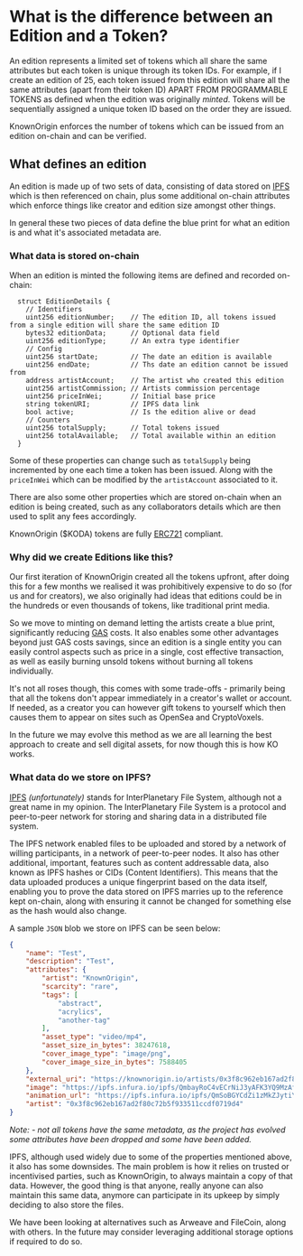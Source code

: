 # What is the difference between an Edition and a Token?

An edition represents a limited set of tokens which all share the same attributes but each token is unique through its token IDs.
For example, if I create an edition of 25, each token issued from this edition will share all the same attributes (apart from their token ID) APART FROM PROGRAMMABLE TOKENS
as defined when the edition was originally *minted*. Tokens will be sequentially assigned a unique token ID
based on the order they are issued.

KnownOrigin enforces the number of tokens which can be issued from an edition on-chain and can be verified.

## What defines an edition

An edition is made up of two sets of data, consisting of data stored on [IPFS](https://ipfs.io/) which is then referenced on chain,
plus some additional on-chain attributes which enforce things like creator and edition size amongst other things.

In general these two pieces of data define the blue print for what an edition is and what it's associated metadata are.

### What data is stored on-chain

When an edition is minted the following items are defined and recorded on-chain:

```solidity
  struct EditionDetails {
    // Identifiers
    uint256 editionNumber;    // The edition ID, all tokens issued from a single edition will share the same edition ID
    bytes32 editionData;      // Optional data field
    uint256 editionType;      // An extra type identifier
    // Config
    uint256 startDate;        // The date an edition is available
    uint256 endDate;          // Ths date an edition cannot be issued from
    address artistAccount;    // The artist who created this edition
    uint256 artistCommission; // Artists commission percentage
    uint256 priceInWei;       // Initial base price
    string tokenURI;          // IPFS data link
    bool active;              // Is the edition alive or dead
    // Counters
    uint256 totalSupply;      // Total tokens issued
    uint256 totalAvailable;   // Total available within an edition
  }
```

Some of these properties can change such as `totalSupply` being incremented by one each time a token has been issued.
Along with the `priceInWei` which can be modified by the `artistAccount` associated to it.

There are also some other properties which are stored on-chain when an edition is being created, such as any collaborators
details which are then used to split any fees accordingly.

KnownOrigin ($KODA) tokens are fully [ERC721](http://erc721.org/) compliant.

### Why did we create Editions like this?

Our first iteration of KnownOrigin created all the tokens upfront, after doing this for a few months we realised it was prohibitively
expensive to do so (for us and for creators), we also originally had ideas that editions could be in the hundreds or even thousands of tokens,
like traditional print media.

So we move to minting on demand letting the artists create a blue print, significantly reducing [GAS](https://kb.myetherwallet.com/en/transactions/what-is-gas/) costs. It also
enables some other advantages beyond just GAS costs savings, since an edition is a single entity you can easily control
aspects such as price in a single, cost effective transaction, as well as easily burning unsold tokens without burning
all tokens individually.

It's not all roses though, this comes with some trade-offs - primarily being that all the tokens don't appear immediately in a creator's wallet or account.
If needed, as a creator you can however gift tokens to yourself which then causes them to appear on sites such as OpenSea and CryptoVoxels.

In the future we may evolve this method as we are all learning the best approach to create and sell digital assets, for now though this is how KO works.

### What data do we store on IPFS?

[IPFS](https://ipfs.io/) _(unfortunately)_ stands for InterPlanetary File System, although not a great name in my opinion.
The InterPlanetary File System is a protocol and peer-to-peer network for storing and sharing data in a distributed file system.

The IPFS network enabled files to be uploaded and stored by a network of willing participants, in a network of peer-to-peer nodes.
It also has other additional, important, features such as content addressable data, also known as IPFS hashes or CIDs (Content Identifiers).
This means that the data uploaded produces a unique fingerprint based on the data itself, enabling you to prove the data stored on IPFS marries
up to the reference kept on-chain, along with ensuring it cannot be changed for something else as the hash would also change.

A sample `JSON` blob we store on IPFS can be seen below:

```json
{
    "name": "Test",
    "description": "Test",
    "attributes": {
        "artist": "KnownOrigin",
        "scarcity": "rare",
        "tags": [
            "abstract",
            "acrylics",
            "another-tag"
        ],
        "asset_type": "video/mp4",
        "asset_size_in_bytes": 38247618,
        "cover_image_type": "image/png",
        "cover_image_size_in_bytes": 7588405
    },
    "external_uri": "https://knownorigin.io/artists/0x3f8c962eb167ad2f80c72b5f933511ccdf0719d4",
    "image": "https://ipfs.infura.io/ipfs/QmbayRoC4vECrNiJ3yAFK3YQ9MzAfhKgpAspNLRSBc8ZeV/asset.png",
    "animation_url": "https://ipfs.infura.io/ipfs/QmSoBGYCdZi1zMkZJytiYbyCG3dPKaG4fJmyQzAKihKfW3/asset.mp4",
    "artist": "0x3f8c962eb167ad2f80c72b5f933511ccdf0719d4"
}
```

_Note: - not all tokens have the same metadata, as the project has evolved some attributes have been dropped and some have been added._

IPFS, although used widely due to some of the properties mentioned above, it also has some downsides.
The main problem is how it relies on trusted or incentivised parties, such as KnownOrigin, to always maintain a copy of that data.
However, the good thing is that anyone, really anyone can also maintain this same data, anymore can participate in its
upkeep by simply deciding to also store the files.

We have been looking at alternatives such as Arweave and FileCoin, along with others.
In the future may consider leveraging additional storage options if required to do so.  
